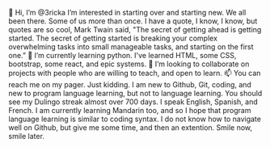  👋 Hi, I’m @3ricka
 I’m interested in starting over and starting new. We all been there. Some of us more than once. I have a quote, I know, I know, but 
 quotes are so cool, Mark Twain said, "The secret of getting ahead 
 is getting started. 
 The secret of getting started is breaking your complex overwhelming tasks into small manageable tasks, and starting on the first one.”
 🌱 I’m currently learning python. I've learned HTML, some CSS, bootstrap, some react, and epic systems.
 💞️ I’m looking to collaborate on projects with people who are willing to teach, and open to learn.
 📫 You can reach me on my pager. Just kidding. I am new to Github, Git, coding, and new to program language learning, but not to language
 learning. You should see my Dulingo streak almost over 700 days. I speak English, Spanish, and French. I am currently learning Mandarin too,   and so I hope that program language learning is 
 similar to coding syntax. I do not know how to navigate well on Github, but give me some time, and then an extention. Smile now, smile later.
 
 

<!---
3ricka/3ricka is a ✨ special ✨ repository because its `README.md` (this file) appears on your GitHub profile.
You can click the Preview link to take a look at your changes.
--->
